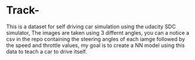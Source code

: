 # Track-

This is a dataset for self driving car simulation using the udacity SDC simulator, The images are taken using 3 differnt angles, you can a notice
a csv in the repo containing the steering angles of each iamge followed by the speed and throttle values, my goal is to create a NN model 
using this data to teach a car to drive itself.
